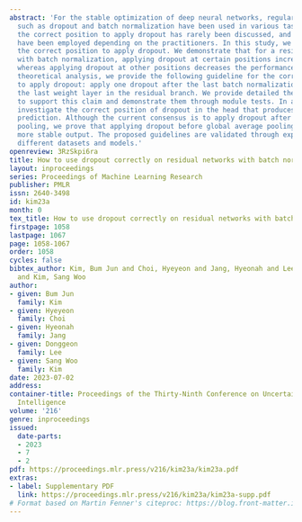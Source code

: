 ```yaml
---
abstract: 'For the stable optimization of deep neural networks, regularization methods
  such as dropout and batch normalization have been used in various tasks. Nevertheless,
  the correct position to apply dropout has rarely been discussed, and different positions
  have been employed depending on the practitioners. In this study, we investigate
  the correct position to apply dropout. We demonstrate that for a residual network
  with batch normalization, applying dropout at certain positions increases the performance,
  whereas applying dropout at other positions decreases the performance. Based on
  theoretical analysis, we provide the following guideline for the correct position
  to apply dropout: apply one dropout after the last batch normalization but before
  the last weight layer in the residual branch. We provide detailed theoretical explanations
  to support this claim and demonstrate them through module tests. In addition, we
  investigate the correct position of dropout in the head that produces the final
  prediction. Although the current consensus is to apply dropout after global average
  pooling, we prove that applying dropout before global average pooling leads to a
  more stable output. The proposed guidelines are validated through experiments using
  different datasets and models.'
openreview: 3RzSkpi6ra
title: How to use dropout correctly on residual networks with batch normalization
layout: inproceedings
series: Proceedings of Machine Learning Research
publisher: PMLR
issn: 2640-3498
id: kim23a
month: 0
tex_title: How to use dropout correctly on residual networks with batch normalization
firstpage: 1058
lastpage: 1067
page: 1058-1067
order: 1058
cycles: false
bibtex_author: Kim, Bum Jun and Choi, Hyeyeon and Jang, Hyeonah and Lee, Donggeon
  and Kim, Sang Woo
author:
- given: Bum Jun
  family: Kim
- given: Hyeyeon
  family: Choi
- given: Hyeonah
  family: Jang
- given: Donggeon
  family: Lee
- given: Sang Woo
  family: Kim
date: 2023-07-02
address:
container-title: Proceedings of the Thirty-Ninth Conference on Uncertainty in Artificial
  Intelligence
volume: '216'
genre: inproceedings
issued:
  date-parts:
  - 2023
  - 7
  - 2
pdf: https://proceedings.mlr.press/v216/kim23a/kim23a.pdf
extras:
- label: Supplementary PDF
  link: https://proceedings.mlr.press/v216/kim23a/kim23a-supp.pdf
# Format based on Martin Fenner's citeproc: https://blog.front-matter.io/posts/citeproc-yaml-for-bibliographies/
---
```

